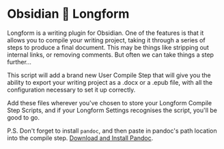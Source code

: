 # Obsidian 🫶 Longform

Longform is a writing plugin for Obsidian. One of the features is that it allows you to compile your writing project, taking it through a series of steps to produce a final document. This may be things like stripping out internal links, or removing comments. But often we can take things a step further...

This script will add a brand new User Compile Step that will give you the ability to export your writing project as a .docx or a .epub file, with all the configuration necessary to set it up correctly.

Add these files wherever you've chosen to store your Longform Compile Step Scripts, and if your Longform Settings recognises the script, you'll be good to go.

P.S. Don't forget to install `pandoc`, and then paste in pandoc's path location into the compile step. [Download and Install Pandoc](https://github.com/jgm/pandoc).
